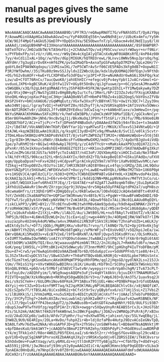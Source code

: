 # manual pages gives the same results as previously

    WAoAAAACAAQCAAACAwAAAAIOAAAB9D/iPF7R3/reQAwpRNdfI7G/vFNAhSO5zT/QyAiY9ppb
    P/AowwMGinVAApHGa34bwkAGvwI+u/YyP40UOEq556+/ww0Ndh8jxr/iUbzKx4mfv/Yy5HvG
    UCW/9OJf4MpGfsAGkU5JGmD7P+YDpQSn3Va/5E5ObwxfnT/pl/Gbacm4v8dJNdI1yy8/lX8H
    aAAAdj/zmGgUB94NP+EI3XHonaYAAAAAAAAAAAAAAAAAAAAAAAAAAAAAAAC/8SF8mWP8R7+P
    hBTeXfGYv/JHOJaObTW/kTA5HxFEcj+2ChAUwSTQv/x4jP05Cvu/xnztrWOwyr+nrf9NiriY
    v/PYFb0xFPy/olrU/r/URL+nc/rW9yIWv4cXgIAlyQTACnXxNyWF0UABKsRfE/4nP84z086v
    7yy/4xCd1iIxAL+1Oq//w/Vbv/dGpjMI6UK/hQTREOrewL/9Lnvvi0WNv5NvpJprsOq/hg2z
    uNYdHr/7g3ugEzrDv0X+nHf6ZPK/pv5aIMaQfb+AxnaTpGSFwAp5pD7MZFm/3pLe26H/7r+P
    gobYL8eIP9A9WXqdxpu/i1VM1swIKL/7eP5CWTrAv5rf06CVE5PADs3kFg0dB7+OopwN1I1b
    P3RJYWfDwhm//35iTKu80z9mvSSJJyldv2Z2WbcULQe/kdxlOyQUOMAQJ90fEqnJv9FthDxb
    +OS/hG2v8oAOFr+kwE+YLCXDP4Ewfo3dFQa/+jp3PI+PJb+wNuHAdUr6wAG6i3OkFQq/kaST
    Lzw/uD+CfOT76RnCv/7aucQwoK0/jahVEhHICr+efegcv0jPv4eyYpbt1JvACrvGmol+Gr+T
    uvduoLJXP6+kgBCSRuK/4jDtFw1IV7+UGy8t5OnBv/qiJgYuuwe/p++6C/pSesAJMnawN5P/
    v5WGQBk/x3Q/h2gL84tgUMAAErhtyJShP4ER+R5FKJW/gw4tpIEhIL+TY1MwQakywAy7DZMW
    vg4/0txjOW+sgT/NwS7g1881v8HgB8yNyIu/tcfs/3RmrL/6Pr223ZoJv6zfFXcgiKXABuko
    UnoQHL+WvpjopXacP4qjoC3Hq+jAAAQ0oNVldT+HbmP4fRbZv4xiQG2QogS/kbYOszZfV8AL
    0kSP2V4Yv+bKCnXA6U6/zGqWMqEutz/VGxfw3XxcP7cBBYnKlTO/+Uw1Ys3QC7+lZyy39ngl
    wAo34Ntjqui/lgrayTvQIj+FeKFGHTZ0v/65Zhyf7jk/e2VGRSkqOb9+2Af1VoVkv5OWece5
    6brADT2ROKTv8r/iDG02LJffv8BRZ9YEdko/3dCwIsq/+z+kAN6n0laxv/o3mHewIn+/pqsJ
    NkYuSMAKAlKhM4Wwv5XFo2R9/rk/hmFxEW3BPb//uDmCkzWVP36Maf1EB/C/gGCkvNnCyr+T
    85mr86FHwA0h2N+jNh6/9ncBvSgJ1j/BkxNuOqJJP9Yvff5tGFi/rJ9Jfu/7Mb/69Ue0iRKz
    v6QQ87hbF2/ACz+xTjcPcr+TxfjDPem5P4NBuOoh/yDAAAed3fW2bj94nf8sIe+tv3maAOGh
    J2+/lBd7AF/VUcAN05VWnTKbP/EWVfYar1Q/rqaM7wsFIr/MKUX/XToxv5134VNtwQO/+1My
    GtAJWL+kqzWZBIQLwAm19iB2L/q/ksqXCI3ydD+EPCv9q/MhwAAc8/SvC1I/e0lkj5cvtr+A
    2TDmLHbav5KBKQz4PK3ADPo8VkEVIT/8jvtoPtZWP8ZqTf3MJO+/4NbmHzWQob+v5t6j5EUi
    v/Igr8IN+3M/mwn2czRWXr/8kAeNcsFfv6NemMwOXM2/mdd7+v/bj7/4pQoYBJgUv4iVdQxU
    Ipe/p7uRhMIt6r+BG1w1+K0dwAp1703YQ/y/zC4dVTYcUr+nMaKskAaXP93zdQiH722/nJwp
    pPxnKr/85Je1kXoyv5eBshEE+0XAEEZfQ3t1cr+KK1ov2uOMP21NQlr5Kd7AADwBFg3Xkz9h
    h/wIzeZMv16zSEJUS7a/kO9fycToIsAQ37/n4I3oP/JQVXbmyKQ/xiHOCIuIab/Ne3fBaP+h
    v7ALYdYrRIS/90kcaz32tL+BnSik4XYIv/0dtdXZrTO/k4xpBeQl07+G5ku1FAdQv/uFXVEE
    oqm/UppbaDpsm7+nFxv428djv4CdpvePlprACnkyUZV9m7/mTFOriXaMv8OQ5wvhMCc/wnfT
    fZ5kqj+4TDvpO8VZv/03zYsc18C/lHR33N38FcAQtBY0msyLv4fqsjcGMZg/ZdLiHL9QdsAA
    QUeYGNZpP1tz5HXXwKC/WFEKVw5oh7+Oucyyf+LawBE+w49YQki/6MNe7M2Tkb+1XK6P0pHv
    v+s1HSQVJC4/qHl8zCLF1r/6303+QYM2v7CWbhEDkMPABlvG84Ym9L+X1NEMvvdoP4x1bU/L
    QcXAAI3pJLkkSj+MvSiJ+E6rv4+bCVPNrIi/kddiQJNN+MALppNVAaXev/M4TVt3sCo/uLvh
    ujiHbT/WQ1UX1uefv6Rh437FJEq//IrGU47AEr+aF4ZgATl2wA9zqmbTd8e/jEuLDpKaCD9y
    jAYhOiUZwAAvRr19evM/ZXrzgojGgr9j3UVpw/drv5Hg4a5OyFPAEGptdPH2a7/uqPH8szod
    v8cwma6Hfrs/zt3QhErGMT+2DHgQdsyCv/0kBlwGwcm/lO0xhGQ2JcAQ4xbAhBTtv4hXFd2m
    7oY/Zek0EcIka8AAPkU7m+UQP1wr5W3Rnwm/Vv4Btb/KlL+PgqWr+YAuwBFoWDeDADI/6D+p
    fQ7YwT/ScyD3ykSVv9WEcpNXV0W/trZvWJAtDL/4Qow9f6bIv7Aii3Nc01LAAUu0RqEQYL+T
    riskCLkPP3/y9MI+BY2//TFc0EfnvD+M63twhYM8v6Am93pdx6y/h9dh4peENMAKr2kYtyFY
    P/sURHkWJNU/xSY/PyyaLL/fW9HT7N/Bv65PiEMo5Oy/8iCrM5cmrD+bCi0G8dgAv/yQDEMa
    yFC/o16ukFxbAb+Z1tXjL+4Mv/ilAbJI/Au/iJWtB0S/HL+nu5fBAyl7v4EbUTZ/x9/ACnXv
    7HPSjb/0Ebx+4L6Wv8ZDzWLQ+2o/3icEa+LqIj+wgx44HVj9v/4ORpmEjRW/kW7kO7rlIMAR
    ssuzazphv4U2nHyk4oM/W0w/a4vvJMAAhG2iRN3UP1SkVJXi96W/T2hnaPxUZb+Lm6LKJyfn
    wBIktdy3sfs/+Df7ijQQbj/MgBMjXKu/v8oF0i7rvny/t/lk0NQr7b/52+OpjGY6v6kj5gtG
    w+/ABHYlYhZQVL+SWF33Vw+MP4Nz68TgWXy//oPNrWFjuT+EXsUv0Q7/v5Q2kpiJeEa/iwZy
    EWrvQ8ALKi5MaQO3v+vEcB7V2eE/l9fb+BRxNT/A/NXFjQvpv53SKsdRYce//OLSnMXa3L+Y
    CeIUMT7GwBAwIQwYWNO/ioAIYcVYQD9utdommcJtwABA2zySYPQ/YkfjFXAr0r9gDi6tAXXF
    v5EtbO9M/a3AEMzTQI/8xz/WjwaauuqbP6zmbNlTR12/2nJXi8gJL7+RmkRuld6fv/mwsZP7
    GoK/peq/1XH5SL/+1FMtsBK1v42VSdWwcy0/JT3nmrMVM7/9hCjpHGhgP4IuTYoDFBm/pMIJ
    2bu+d7+Crw5/ye76wAqGXn002o9AAZbmB7br6D/O5du6pzCvv+Sdd6PPFnO/tie80/4+i7/3
    SL3SZxTAv4IvpDC557a//SBw43ZoRr+Th0aPXTBQv4bBLkRORjO/+4UUSLpbe79RUsSntx1X
    v6cTGzm7tmS/gKSoeDAuncAKeUK0MqWTP9GpVRhFDMe/qql2jHqsGD/gydlNX2Lsv215JJo3
    CUm//TH1sS1Ygr+VXvtW06EGwBDIRnsj61K/iHunBLrKbT9nIrSCOhyjwABIkTWGnkU/XUsQ
    9SnQ8L9YNGL+p6O/v4/5YMbfjd7AEVCY1wtvNr/wyepyzrrcv8rVpAhchgM/1TvA73cPLT+l
    6lxfoyL0v/zAEQhFyim/l/WSg9uwpsAQQPe3uFj5v4q0Ylk8kVc/bjuuIKttTMAAMURSwSl1
    P2IVTQ+qqIW/XzkXNopWvb+RK9hqXS0gwBDbI6rV3+o/7vWp6J03+D/An3TS/1uav9sq2J8s
    Dei/s9zSCYeH+r/6ULOMn1Nov60FKokJPY3ABsxT9SjUEL+Wmc+PQ9BkP4qe3rGfoUDAAApD
    4kYyij+HrC3Zu+D1v4znf9MT7aq/kZJqzM3KlMALyNPlHLBEQAG8ChlvC6c/x8jNAQfiW7/T
    h2EcSZpdv7T/tTBSLA6/8iCxsD062z+bCfxSt9r5v/yQBybfxx6/o17lHj15sL+Z17VbiZ9f
    v/ilBiKKkjS/iJVVm2eMQL+nu5u5XQzEv4EbItyNJDjACnXsff+rjUAAzlSTeb7uP80QbX2P
    IVy/3YCPyTIhg7+24eRcAVZAv/msLuwblm2/phXKIw8KFr/+7RiyUaafv42weRSBNEk/NF1p
    //LlJ7/9gvlsAXffP4JbezAgUT2/pJ9wNBus0b+Cw8tGDT4zwAqHNhY/9IO/8ULFSi93B7+9
    nBupSJowP9TwfhVOfzg/egd5PIArZr/82k+owqgrv5XQwyUnyRrAEAB55rCvJL+JHzGTGbSc
    P2s/SLh2mk/AACNkt74kDz9fmkW8nwL5v2BWcFgaqNu/j3OA2vv2WMAQpJPsRrAjP/xB3xqZ
    xcU/2AuDJGCp6b/iw8ib/AFdv71FpHhr/tu/+dvXhw8THL+jahixot/qv/5SLYwqEBq/jL7K
    IhW8ZL9U9/6E4RIpv/2OLa+NvDo/fuhpXZir4b+ldjOzfaPBv4HutpJ9DzvACoIeGNvTpD/M
    N3A0LfxMv76d5w42NkA/4hsGAPhFJD+gTk+2fhS6v/znS8WFh4m/l+BD8eHTNsAQNVktjMtA
    v4pfDAesKuU/bk61WY7+jcAAQQfe3BmuP2IPYkRZehy/X8DhPdyPi7+RGdEHsuluwBDRPdRi
    CY4/mjTFkk1xh7/R8or4W0ZLP85fEXnLoaI/s6rWx5t2rr/+h5qpSfGov48kspl29cvAEinf
    quV1Xb+DygCSg2ANP1PnrxoXEZbAAKqXJXy2rz9RSKx5pddjv0lZQRSSIEW/iTk8C8vsrsAS
    k5hOdxOmv+FuwKtVaqy/wtLy6MXLdz+njttlOnRZP7TTy6BjgZG/++CfbhTDy7+dOdY+pCyo
    wA5591jjDY6/j3wJNozafj93HcyVJy8ywAAG2dIiCrA/apWX3Kmncb9pF9qGEEBrv5Lba3mC
    7pnAEAc0HnQuKL/m7NnpCdcVv8fZ0r0iswEAAAQCAAAAAQAEAAkAAAAFdmFsdWUAAAAOAAAA
    AUCm92rifrzUAAAEAgAAAAEABAAJAAAABGNvbnYAAAAKAAAAAQAAAAEAAAD+

